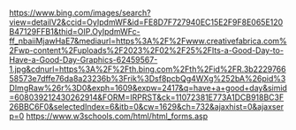 https://www.bing.com/images/search?view=detailV2&ccid=OyIpdmWF&id=FE8D7F727940EC15E2F9F8E065E120B47129FFB1&thid=OIP.OyIpdmWFc-ff_nbaiiMjawHaE7&mediaurl=https%3A%2F%2Fwww.creativefabrica.com%2Fwp-content%2Fuploads%2F2023%2F02%2F25%2FIts-a-Good-Day-to-Have-a-Good-Day-Graphics-62459567-1.jpg&cdnurl=https%3A%2F%2Fth.bing.com%2Fth%2Fid%2FR.3b222976658573e7dffe76da8a23236b%3Frik%3Dsf8pcbQg4WXg%252bA%26pid%3DImgRaw%26r%3D0&exph=1609&expw=2417&q=have+a+good+day&simid=608039212430262914&FORM=IRPRST&ck=11072381E773A1DCB918BC3F26BBC6F0&selectedIndex=6&itb=0&cw=1629&ch=732&ajaxhist=0&ajaxserp=0
https://www.w3schools.com/html/html_forms.asp
